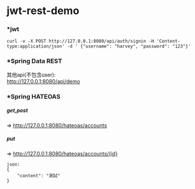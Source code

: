 # jwt-rest-demo
### *jwt  
```
curl -v -X POST http://127.0.0.1:8080/api/auth/signin -H 'Content-type:application/json' -d ' {"username": "harvey", "password": "123"}'  
```
### *Spring Data REST  
其他api(不包含user):  
http://127.0.0.1:8080/api/demo  
  
### *Spring HATEOAS  
##### get,post  
=> http://127.0.0.1:8080/hateoas/accounts  
  
##### put  
=> http://127.0.0.1:8080/hateoas/accounts/{id}  
```
json:  
{  
    "content": "測試"  
}
```